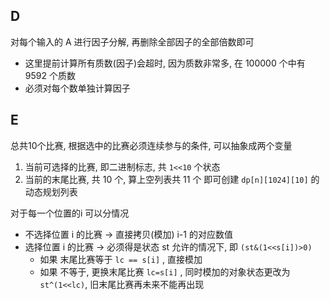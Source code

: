## D

对每个输入的 A 进行因子分解, 再删除全部因子的全部倍数即可
* 这里提前计算所有质数(因子)会超时, 因为质数非常多, 在 100000 个中有 9592 个质数 
* 必须对每个数单独计算因子

## E

总共10个比赛, 根据选中的比赛必须连续参与的条件, 可以抽象成两个变量
1. 当前可选择的比赛, 即二进制标志, 共 `1<<10` 个状态
2. 当前的末尾比赛, 共 10 个, 算上空列表共 11 个
即可创建 `dp[n][1024][10]` 的动态规划列表

对于每一个位置的i 可以分情况
* 不选择位置 i 的比赛 -> 直接拷贝(模加) i-1 的对应数值
* 选择位置   i 的比赛 -> 必须得是状态 st 允许的情况下, 即 `(st&(1<<s[i])>0)`
  * 如果 末尾比赛等于 `lc == s[i]` , 直接模加
  * 如果 不等于, 更换末尾比赛 `lc=s[i]` , 同时模加的对象状态更改为 `st^(1<<lc)`, 旧末尾比赛再未来不能再出现
